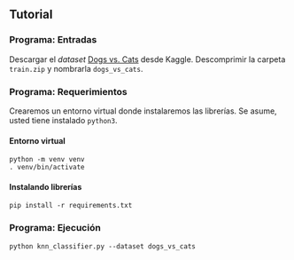 ## Tutorial
### Programa: Entradas
Descargar el *dataset* [Dogs vs. Cats](https://www.kaggle.com/c/dogs-vs-cats/data) desde Kaggle.
Descomprimir la carpeta `train.zip` y nombrarla `dogs_vs_cats`.

### Programa: Requerimientos
Crearemos un entorno virtual donde instalaremos las librerías. Se asume, usted tiene instalado `python3`.
#### Entorno virtual
```
python -m venv venv
. venv/bin/activate
```
#### Instalando librerías
```
pip install -r requirements.txt
```

### Programa: Ejecución
```
python knn_classifier.py --dataset dogs_vs_cats
```

